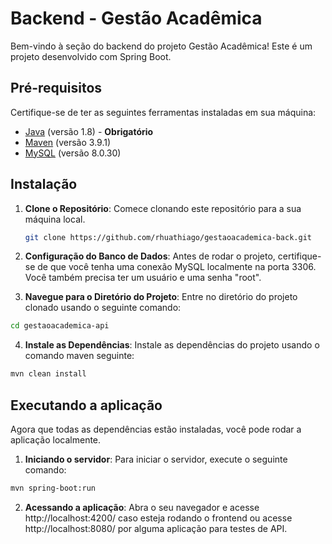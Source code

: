 # Backend - Gestão Acadêmica

Bem-vindo à seção do backend do projeto Gestão Acadêmica! Este é um projeto desenvolvido com Spring Boot.

## Pré-requisitos

Certifique-se de ter as seguintes ferramentas instaladas em sua máquina:

- [Java](https://www.oracle.com/java/technologies/javase-jdk8-downloads.html) (versão 1.8) - **Obrigatório**
- [Maven](https://maven.apache.org/download.cgi) (versão 3.9.1)
- [MySQL](https://downloads.mysql.com/archives/community/) (versão 8.0.30)

## Instalação

1. **Clone o Repositório**: Comece clonando este repositório para a sua máquina local.

   ```bash
   git clone https://github.com/rhuathiago/gestaoacademica-back.git
   ````

2. **Configuração do Banco de Dados**: Antes de rodar o projeto, certifique-se
   de que você tenha uma conexão MySQL localmente na porta 3306.
   Você também precisa ter um usuário e uma senha "root".


3. **Navegue para o Diretório do Projeto**: Entre no diretório do projeto clonado usando o seguinte comando:

```bash
cd gestaoacademica-api
````

4. **Instale as Dependências**: Instale as dependências do projeto usando o comando maven seguinte:

```bash
mvn clean install
````

## Executando a aplicação
Agora que todas as dependências estão instaladas, você pode rodar a aplicação localmente.

1. **Iniciando o servidor**: Para iniciar o servidor, execute o seguinte comando:

```bash
mvn spring-boot:run
````

2. **Acessando a aplicação**: Abra o seu navegador e acesse http://localhost:4200/ caso esteja rodando o frontend ou acesse http://localhost:8080/ por alguma aplicação para testes de API.
